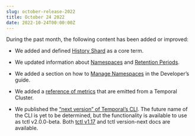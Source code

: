 ```yaml
---
slug: october-release-2022
title: October 24 2022
date: 2022-10-24T00:00:00Z
---
```


During the past month, the following content has been added or improved:

- We added and defined [History Shard](/clusters/#history-shard) as a core term.

- We updated information about [Namespaces](/namespaces) and [Retention Periods](/clusters/#retention-period).

- We added a section on how to [Manage Namespaces](/application-development/features/#namespaces) in the Developer’s guide.

- We added a [reference of metrics](/references/cluster-metrics) that are emitted from a Temporal Cluster.

- We published the [“next version” of Temporal’s CLI](/temporal-cli/).
  The future name of the CLI is yet to be determined, but the functionality is available to use as tctl v2.0.0-beta.
  Both [tctl v1.17](/tctl-v1/) and tctl version-next docs are available.
